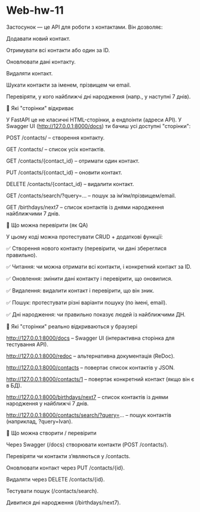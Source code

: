 # Web-hw-11
Застосунок — це API для роботи з контактами.
Він дозволяє:

Додавати новий контакт.

Отримувати всі контакти або один за ID.

Оновлювати дані контакту.

Видаляти контакт.

Шукати контакти за іменем, прізвищем чи email.

Перевіряти, у кого найближчі дні народження (напр., у наступні 7 днів).

🔹 Які "сторінки" відкриває

У FastAPI це не класичні HTML-сторінки, а ендпоінти (адреси API).
У Swagger UI (http://127.0.0.1:8000/docs) ти бачиш усі доступні "сторінки":

POST /contacts/ – створення контакту.

GET /contacts/ – список усіх контактів.

GET /contacts/{contact_id} – отримати один контакт.

PUT /contacts/{contact_id} – оновити контакт.

DELETE /contacts/{contact_id} – видалити контакт.

GET /contacts/search/?query=... – пошук за ім’ям/прізвищем/email.

GET /birthdays/next7 – список контактів із днями народження найближчими 7 днів.

🔹 Що можна перевірити (як QA)

У цьому коді можна протестувати CRUD + додаткові функції:

✅ Створення нового контакту (перевірити, чи дані збереглися правильно).

✅ Читання: чи можна отримати всі контакти, і конкретний контакт за ID.

✅ Оновлення: змінити дані контакту і перевірити, що оновилися.

✅ Видалення: видалити контакт і перевірити, що він зник.

✅ Пошук: протестувати різні варіанти пошуку (по імені, email).

✅ Дні народження: чи правильно показує людей із найближчими ДН.


🔹 Які "сторінки" реально відкриваються у браузері

http://127.0.0.1:8000/docs – Swagger UI (інтерактивна сторінка для тестування API).

http://127.0.0.1:8000/redoc – альтернативна документація (ReDoc).

http://127.0.0.1:8000/contacts – повертає список контактів у JSON.

http://127.0.0.1:8000/contacts/1 – повертає конкретний контакт (якщо він є в БД).

http://127.0.0.1:8000/birthdays/next7 – список контактів із днями народження у найближчі 7 днів.

http://127.0.0.1:8000/contacts/search/?query=... – пошук контактів (наприклад, ?query=Ivan).

🔹 Що можна створити / перевірити

Через Swagger (/docs) створювати контакти (POST /contacts/).

Перевіряти чи контакти з’являються у /contacts.

Оновлювати контакт через PUT /contacts/{id}.

Видаляти через DELETE /contacts/{id}.

Тестувати пошук (/contacts/search).

Дивитися дні народження (/birthdays/next7).

